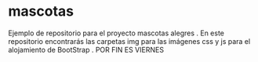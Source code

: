 # mascotas
Ejemplo de repositorio para el proyecto mascotas alegres
.
En este repositorio encontrarás las carpetas
img para las imágenes
css y js para el alojamiento de BootStrap
.
POR FIN ES VIERNES
